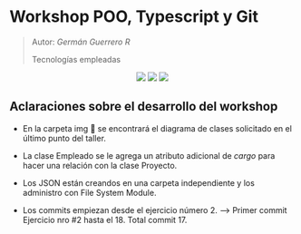 # Workshop POO, Typescript y Git

> Autor: _Germán Guerrero R_
>
> Tecnologías empleadas



<center> 
    <img src="https://img.shields.io/badge/TypeScript-blue?logo=typescript&logoColor=white" />   
    <img src="https://img.shields.io/badge/Git-F05032?logo=git&logoColor=white" />
    <img src="https://img.shields.io/badge/JSON-F05032?logo=JSON&logoColor=white" /> 
</center>



##  Aclaraciones sobre el desarrollo del workshop

- En la carpeta img 📂 se encontrará el diagrama de clases solicitado en el último punto del taller.

- La clase Empleado se le agrega un atributo adicional de _cargo_ para hacer una relación con la clase Proyecto.

- Los JSON están creandos en una carpeta independiente y los administro con File System Module. 

- Los commits empiezan desde el ejercicio número 2. --> Primer commit Ejercicio nro #2 hasta el 18. Total commit 17. 